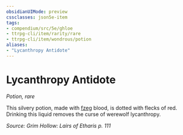 ```yaml
---
obsidianUIMode: preview
cssclasses: json5e-item
tags:
- compendium/src/5e/ghloe
- ttrpg-cli/item/rarity/rare
- ttrpg-cli/item/wondrous/potion
aliases: 
- "Lycanthropy Antidote"
---
```

# Lycanthropy Antidote
*Potion, rare*  


This silvery potion, made with [fzeg](/3-Mechanics/CLI/bestiary/monstrosity/fzeg-ghloe.md) blood, is dotted with flecks of red. Drinking this liquid removes the curse of werewolf lycanthropy.

*Source: Grim Hollow: Lairs of Etharis p. 111*